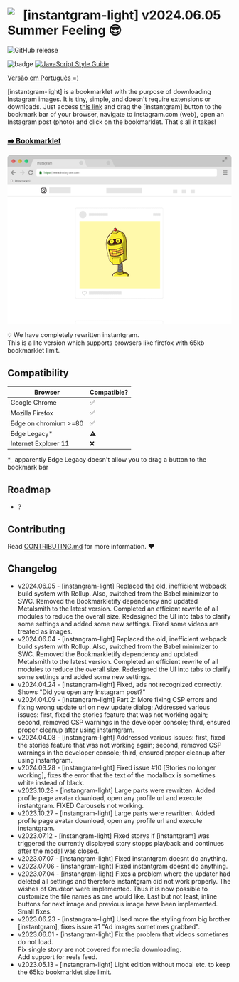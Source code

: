 # <img style="float: left; vertical-align: bottom; " width="35" src="https://upload.wikimedia.org/wikipedia/commons/4/4c/Typescript_logo_2020.svg"> [instantgram-light] v2024.06.05 Summer Feeling :sunglasses:
![GitHub release](https://img.shields.io/badge/release-v2024.06.05-green)

![badge](https://img.shields.io/badge/for-instagram-yellow.svg?style=flat-square)
[![JavaScript Style Guide](https://img.shields.io/badge/code%20style-standard-brightgreen.svg?style=flat-square)](http://standardjs.com/)

[Versão em Português =)](http://thinkbig-company.github.io/instantgram-light/lang/pt-br)

[instantgram-light] is a bookmarklet with the purpose of downloading Instagram images. It is tiny, simple, and doesn't require extensions or downloads. Just access [this link][1] and drag the [instantgram] button to the bookmark bar of your browser, navigate to instagram.com (web), open an Instagram post (photo) and click on the bookmarklet. That's all it takes!

### [:arrow_right: Bookmarklet][1]

![gif demo](img/demo.gif)

:bulb: We have completely rewritten instantgram. \
This is a lite version which supports browsers like firefox with 65kb bookmarklet limit.

## Compatibility

|       Browser        |     Compatible?    |
| -------------------- | -------------------|
| Google Chrome        | :white_check_mark: |
| Mozilla Firefox     | :white_check_mark: |
| Edge on chromium >=80 | :white_check_mark: |
| Edge Legacy*                | :warning:          |
| Internet Explorer 11 | :x: |
*_ apparently Edge Legacy doesn't allow you to drag a button to the bookmark bar


## Roadmap

- ?

## Contributing

Read [CONTRIBUTING.md](CONTRIBUTING.md) for more information. :heart:

## Changelog
- v2024.06.05 - [instangram-light] Replaced the old, inefficient webpack build system with Rollup. Also, switched from the Babel minimizer to SWC. Removed the Bookmarkletify dependency and updated Metalsmith to the latest version. Completed an efficient rewrite of all modules to reduce the overall size. Redesigned the UI into tabs to clarify some settings and added some new settings. Fixed some videos are treated as images.
- v2024.06.04 - [instangram-light] Replaced the old, inefficient webpack build system with Rollup. Also, switched from the Babel minimizer to SWC. Removed the Bookmarkletify dependency and updated Metalsmith to the latest version. Completed an efficient rewrite of all modules to reduce the overall size. Redesigned the UI into tabs to clarify some settings and added some new settings.
- v2024.04.24 - [instangram-light] Fixed, ads not recognized correctly. Shows "Did you open any Instagram post?"
- v2024.04.09 - [instangram-light] Part 2: More fixing CSP errors and fixing wrong update url on new update dialog; Addressed various issues: first, fixed the stories feature that was not working again; second, removed CSP warnings in the developer console; third, ensured proper cleanup after using instantgram.
- v2024.04.08 - [instangram-light] Addressed various issues: first, fixed the stories feature that was not working again; second, removed CSP warnings in the developer console; third, ensured proper cleanup after using instantgram.
- v2024.03.28 - [instangram-light] Fixed issue #10 [Stories no longer working], fixes the error that the text of the modalbox is sometimes white instead of black.
- v2023.10.28 - [instangram-light] Large parts were rewritten. Added profile page avatar download, open any profile url and execute instantgram. FIXED Carousels not working.
- v2023.10.27 - [instangram-light] Large parts were rewritten. Added profile page avatar download, open any profile url and execute instantgram.
- v2023.07.12 - [instangram-light] Fixed storys if [instantgram] was triggered the currently displayed story stopps playback and continues after the modal was closed.
- v2023.07.07 - [instangram-light] Fixed instantgram doesnt do anything.
- v2023.07.06 - [instangram-light] Fixed instantgram doesnt do anything.
- v2023.07.04 - [instangram-light] Fixes a problem where the updater had deleted all settings and therefore instantgram did not work properly. The wishes of Orudeon were implemented. Thus it is now possible to customize the file names as one would like. Last but not least, inline buttons for next image and previous image have been implemented. Small fixes.
- v2023.06.23 - [instangram-light] Used more the styling from big brother [instantgram], fixes issue #1 "Ad images sometimes grabbed".
- v2023.06.01 - [instangram-light] Fix the problem that videos sometimes do not load.\
Fix single story are not covered for media downloading.\
Add support for reels feed.
- v2023.05.13 - [instangram-light] Light edition without modal etc. to keep the 65kb bookmarklet size limit.


[1]:http://thinkbig-company.github.io/instantgram-light/
